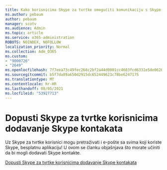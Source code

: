 ```yaml
---
title: Kako korisnicima Skype za tvrtke omogućiti komunikaciju s Skype korisnicima
ms.author: pebaum
author: pebaum
manager: scotv
ms.audience: Admin
ms.topic: article
ms.service: o365-administration
ROBOTS: NOINDEX, NOFOLLOW
localization_priority: Normal
ms.collection: Adm_O365
ms.custom:
- "9000726"
- "2649"
ms.openlocfilehash: 7f7eea73c49fec268c2bf2a44d0001cc4603fcd6331e5de0626862389f7cc04d
ms.sourcegitcommit: b5f7da89a650d2915dc652449623c78be6247175
ms.translationtype: MT
ms.contentlocale: hr-HR
ms.lasthandoff: 08/05/2021
ms.locfileid: "53927713"
---
```

# <a name="let-skype-for-business-users-add-skype-contacts"></a>Dopusti Skype za tvrtke korisnicima dodavanje Skype kontakata

Uz Skype za tvrtke korisnici mogu pretraživati i e-pošte sa svima koji koriste Skype, besplatnu aplikaciju! U ovom se članku objašnjava što morate učiniti da bi mogli dodavati Skype kontakte.

[Dopusti Skype za tvrtke korisnicima dodavanje Skype kontakata](https://docs.microsoft.com/skypeforbusiness/set-up-skype-for-business-online/let-skype-for-business-users-add-skype-contacts)
